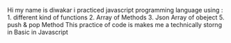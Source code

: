Hi my name is diwakar i practiced javascript programming language
using : 1. different kind of functions
        2. Array of Methods
        3. Json Array of obeject
        5. push & pop Method
This practice of code is makes me a technically storng in Basic in Javascript
